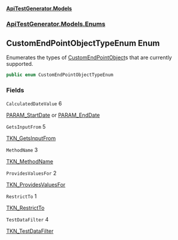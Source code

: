 #### [ApiTestGenerator.Models](ApiTestGenerator.Models.md 'ApiTestGenerator.Models')
### [ApiTestGenerator.Models.Enums](ApiTestGenerator.Models.md#ApiTestGenerator.Models.Enums 'ApiTestGenerator.Models.Enums')

## CustomEndPointObjectTypeEnum Enum

Enumerates the types of [CustomEndPointObject](https://docs.microsoft.com/en-us/dotnet/api/CustomEndPointObject 'CustomEndPointObject')s that are currently supported.

```csharp
public enum CustomEndPointObjectTypeEnum
```
### Fields

<a name='ApiTestGenerator.Models.Enums.CustomEndPointObjectTypeEnum.CalculatedDateValue'></a>

`CalculatedDateValue` 6

[PARAM_StartDate](ParserTokens.md#ApiTestGenerator.Models.Consts.ParserTokens.PARAM_StartDate 'ApiTestGenerator.Models.Consts.ParserTokens.PARAM_StartDate') 
            or [PARAM_EndDate](ParserTokens.md#ApiTestGenerator.Models.Consts.ParserTokens.PARAM_EndDate 'ApiTestGenerator.Models.Consts.ParserTokens.PARAM_EndDate')

<a name='ApiTestGenerator.Models.Enums.CustomEndPointObjectTypeEnum.GetsInputFrom'></a>

`GetsInputFrom` 5

[TKN_GetsInputFrom](ParserTokens.md#ApiTestGenerator.Models.Consts.ParserTokens.TKN_GetsInputFrom 'ApiTestGenerator.Models.Consts.ParserTokens.TKN_GetsInputFrom')

<a name='ApiTestGenerator.Models.Enums.CustomEndPointObjectTypeEnum.MethodName'></a>

`MethodName` 3

[TKN_MethodName](ParserTokens.md#ApiTestGenerator.Models.Consts.ParserTokens.TKN_MethodName 'ApiTestGenerator.Models.Consts.ParserTokens.TKN_MethodName')

<a name='ApiTestGenerator.Models.Enums.CustomEndPointObjectTypeEnum.ProvidesValuesFor'></a>

`ProvidesValuesFor` 2

[TKN_ProvidesValuesFor](ParserTokens.md#ApiTestGenerator.Models.Consts.ParserTokens.TKN_ProvidesValuesFor 'ApiTestGenerator.Models.Consts.ParserTokens.TKN_ProvidesValuesFor')

<a name='ApiTestGenerator.Models.Enums.CustomEndPointObjectTypeEnum.RestrictTo'></a>

`RestrictTo` 1

[TKN_RestrictTo](ParserTokens.md#ApiTestGenerator.Models.Consts.ParserTokens.TKN_RestrictTo 'ApiTestGenerator.Models.Consts.ParserTokens.TKN_RestrictTo')

<a name='ApiTestGenerator.Models.Enums.CustomEndPointObjectTypeEnum.TestDataFilter'></a>

`TestDataFilter` 4

[TKN_TestDataFilter](ParserTokens.md#ApiTestGenerator.Models.Consts.ParserTokens.TKN_TestDataFilter 'ApiTestGenerator.Models.Consts.ParserTokens.TKN_TestDataFilter')